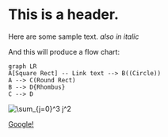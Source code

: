 # This is a header.
Here are some sample text.
_also in italic_


And this will produce a flow chart:

```mermaid
graph LR
A[Square Rect] -- Link text --> B((Circle))
A --> C(Round Rect)
B --> D{Rhombus}
C --> D
```


![\sum_{j=0}^3 j^2](https://render.githubusercontent.com/render/math?math=%5Csum_%7Bj%3D0%7D%5E3%20j%5E2) 

[Google!](www.google.com)
